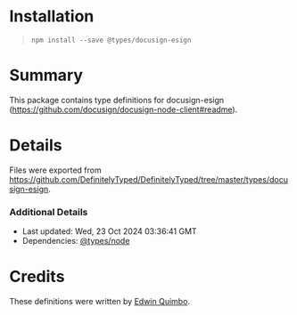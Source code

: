 # Installation
> `npm install --save @types/docusign-esign`

# Summary
This package contains type definitions for docusign-esign (https://github.com/docusign/docusign-node-client#readme).

# Details
Files were exported from https://github.com/DefinitelyTyped/DefinitelyTyped/tree/master/types/docusign-esign.

### Additional Details
 * Last updated: Wed, 23 Oct 2024 03:36:41 GMT
 * Dependencies: [@types/node](https://npmjs.com/package/@types/node)

# Credits
These definitions were written by [Edwin Quimbo](https://github.com/equimbo).
